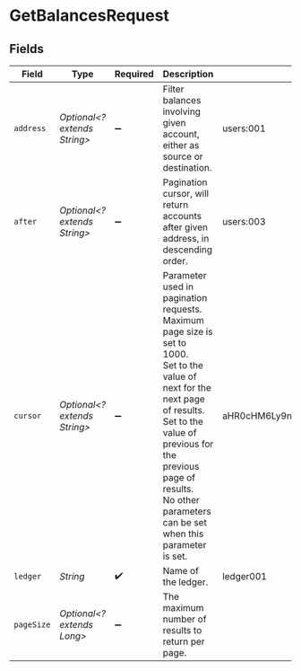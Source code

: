 # GetBalancesRequest


## Fields

| Field                                                                                                                                                                                                                                                      | Type                                                                                                                                                                                                                                                       | Required                                                                                                                                                                                                                                                   | Description                                                                                                                                                                                                                                                | Example                                                                                                                                                                                                                                                    |
| ---------------------------------------------------------------------------------------------------------------------------------------------------------------------------------------------------------------------------------------------------------- | ---------------------------------------------------------------------------------------------------------------------------------------------------------------------------------------------------------------------------------------------------------- | ---------------------------------------------------------------------------------------------------------------------------------------------------------------------------------------------------------------------------------------------------------- | ---------------------------------------------------------------------------------------------------------------------------------------------------------------------------------------------------------------------------------------------------------- | ---------------------------------------------------------------------------------------------------------------------------------------------------------------------------------------------------------------------------------------------------------- |
| `address`                                                                                                                                                                                                                                                  | *Optional<? extends String>*                                                                                                                                                                                                                               | :heavy_minus_sign:                                                                                                                                                                                                                                         | Filter balances involving given account, either as source or destination.                                                                                                                                                                                  | users:001                                                                                                                                                                                                                                                  |
| `after`                                                                                                                                                                                                                                                    | *Optional<? extends String>*                                                                                                                                                                                                                               | :heavy_minus_sign:                                                                                                                                                                                                                                         | Pagination cursor, will return accounts after given address, in descending order.                                                                                                                                                                          | users:003                                                                                                                                                                                                                                                  |
| `cursor`                                                                                                                                                                                                                                                   | *Optional<? extends String>*                                                                                                                                                                                                                               | :heavy_minus_sign:                                                                                                                                                                                                                                         | Parameter used in pagination requests. Maximum page size is set to 1000.<br/>Set to the value of next for the next page of results.<br/>Set to the value of previous for the previous page of results.<br/>No other parameters can be set when this parameter is set.<br/> | aHR0cHM6Ly9nLnBhZ2UvTmVrby1SYW1lbj9zaGFyZQ==                                                                                                                                                                                                               |
| `ledger`                                                                                                                                                                                                                                                   | *String*                                                                                                                                                                                                                                                   | :heavy_check_mark:                                                                                                                                                                                                                                         | Name of the ledger.                                                                                                                                                                                                                                        | ledger001                                                                                                                                                                                                                                                  |
| `pageSize`                                                                                                                                                                                                                                                 | *Optional<? extends Long>*                                                                                                                                                                                                                                 | :heavy_minus_sign:                                                                                                                                                                                                                                         | The maximum number of results to return per page.<br/>                                                                                                                                                                                                     |                                                                                                                                                                                                                                                            |